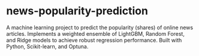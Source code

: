 # news-popularity-prediction
A machine learning project to predict the popularity (shares) of online news articles. Implements a weighted ensemble of LightGBM, Random Forest, and Ridge models to achieve robust regression performance. Built with Python, Scikit-learn, and Optuna.
